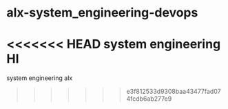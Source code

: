 # alx-system_engineering-devops
<<<<<<< HEAD
system engineering
HI
=======
system engineering alx
>>>>>>> e3f812533d9308baa43477fad074fcdb6ab277e9
